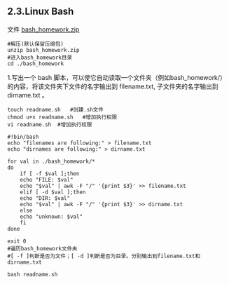 ## 2.3.Linux Bash

文件 [bash_homework.zip](https://cloud.tsinghua.edu.cn/d/ad22768345664924b202/files/?p=%2FFiles%2FPART_I%2F2.linux%2Fbash_homework.zip)

```shell
#解压(默认保留压缩包)
unzip bash_homework.zip
#进入bash_homework目录
cd ./bash_homework
```

1.写出一个 bash 脚本，可以使它自动读取一个文件夹（例如bash_homework/）的内容，将该文件夹下文件的名字输出到 filename.txt, 子文件夹的名字输出到 dirname.txt 。

```shell
touch readname.sh	#创建.sh文件
chmod u+x readname.sh	#增加执行权限
vi readname.sh	#增加执行权限
```

```shell
#!bin/bash
echo "filenames are following:" > filename.txt
echo "dirnames are following:" > dirname.txt

for val in ./bash_homework/*
do
	if [ -f $val ];then
	echo "FILE: $val"
	echo "$val" | awk -F "/" '{print $3}' >> filename.txt
	elif [ -d $val ];then
	echo "DIR: $val"
	echo "$val" | awk -F "/" '{print $3}' >> dirname.txt
	else
	echo "unknown: $val"
	fi
done

exit 0
#遍历bash_homework文件夹
#[ -f ]判断是否为文件；[ -d ]判断是否为目录。分别输出到filename.txt和dirname.txt
```

```shell
bash readname.sh
```

